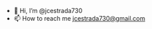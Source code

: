 - 👋 Hi, I’m @jcestrada730
- 📫 How to reach me jcestrada730@gmail.com

<!---
jcestrada730/jcestrada730 is a ✨ special ✨ repository because its `README.md` (this file) appears on your GitHub profile.
You can click the Preview link to take a look at your changes.
--->
